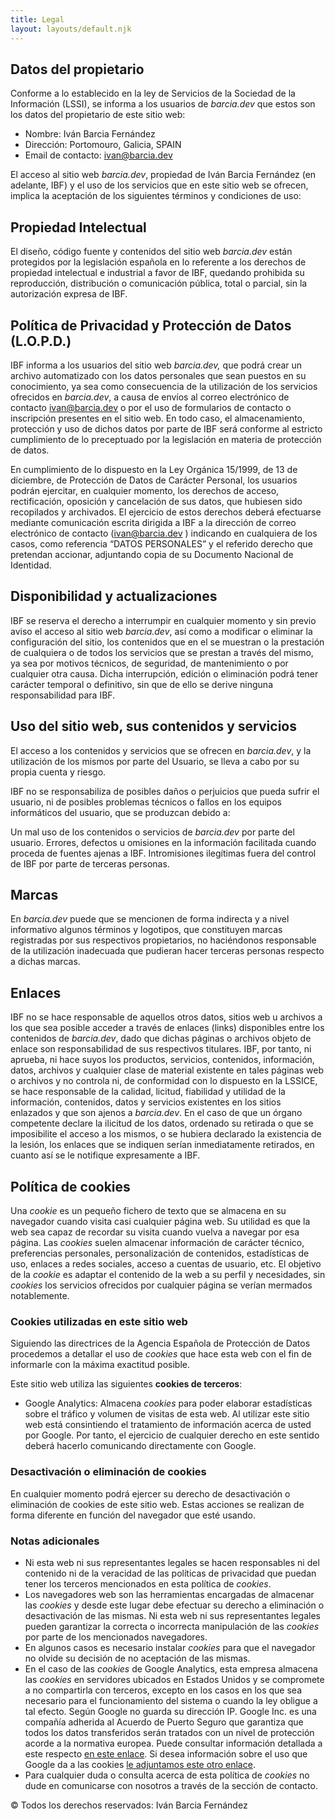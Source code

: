 ```yaml
---
title: Legal
layout: layouts/default.njk
---
```


## Datos del propietario

Conforme a lo establecido en la ley de Servicios de la Sociedad de la Información (LSSI), se informa a los usuarios de _barcia.dev_ que estos son los datos del propietario de este sitio web:

* Nombre: Iván Barcia Fernández
* Dirección: Portomouro, Galicia, SPAIN
* Email de contacto: ivan@barcia.dev

El acceso al sitio web _barcia.dev_, propiedad de Iván Barcia Fernández (en adelante, IBF) y el uso de los servicios que en este sitio web se ofrecen, implica la aceptación de los siguientes términos y condiciones de uso:

## Propiedad Intelectual

El diseño, código fuente y contenidos del sitio web _barcia.dev_ están protegidos por la legislación española en lo referente a los derechos de propiedad intelectual e industrial a favor de IBF, quedando prohibida su reproducción, distribución o comunicación pública, total o parcial, sin la autorización expresa de IBF.

## Política de Privacidad y Protección de Datos (L.O.P.D.)

IBF informa a los usuarios del sitio web _barcia.dev,_ que podrá crear un archivo automatizado con los datos personales que sean puestos en su conocimiento, ya sea como consecuencia de la utilización de los servicios ofrecidos en _barcia.dev_, a causa de envíos al correo electrónico de contacto ivan@barcia.dev o por el uso de formularios de contacto o inscripción presentes en el sitio web. En todo caso, el almacenamiento, protección y uso de dichos datos por parte de IBF será conforme al estricto cumplimiento de lo preceptuado por la legislación en materia de protección de datos.

En cumplimiento de lo dispuesto en la Ley Orgánica 15/1999, de 13 de diciembre, de Protección de Datos de Carácter Personal, los usuarios podrán ejercitar, en cualquier momento, los derechos de acceso, rectificación, oposición y cancelación de sus datos, que hubiesen sido recopilados y archivados. El ejercicio de estos derechos deberá efectuarse mediante comunicación escrita dirigida a IBF a la dirección de correo electrónico de contacto (ivan@barcia.dev ) indicando en cualquiera de los casos, como referencia “DATOS PERSONALES” y el referido derecho que pretendan accionar, adjuntando copia de su Documento Nacional de Identidad.

## Disponibilidad y actualizaciones

IBF se reserva el derecho a interrumpir en cualquier momento y sin previo aviso el acceso al sitio web _barcia.dev_, así como a modificar o eliminar la configuración del sitio, los contenidos que en el se muestran o la prestación de cualquiera o de todos los servicios que se prestan a través del mismo, ya sea por motivos técnicos, de seguridad, de mantenimiento o por cualquier otra causa. Dicha interrupción, edición o eliminación podrá tener carácter temporal o definitivo, sin que de ello se derive ninguna responsabilidad para IBF.

## Uso del sitio web, sus contenidos y servicios

El acceso a los contenidos y servicios que se ofrecen en _barcia.dev_, y la utilización de los mismos por parte del Usuario, se lleva a cabo por su propia cuenta y riesgo.

IBF no se responsabiliza de posibles daños o perjuicios que pueda sufrir el usuario, ni de posibles problemas técnicos o fallos en los equipos informáticos del usuario, que se produzcan debido a:

Un mal uso de los contenidos o servicios de _barcia.dev_ por parte del usuario.
Errores, defectos u omisiones en la información facilitada cuando proceda de fuentes ajenas a IBF.
Intromisiones ilegítimas fuera del control de IBF por parte de terceras personas.

## Marcas

En _barcia.dev_ puede que se mencionen de forma indirecta y a nivel informativo algunos términos y logotipos, que constituyen marcas registradas por sus respectivos propietarios, no haciéndonos responsable de la utilización inadecuada que pudieran hacer terceras personas respecto a dichas marcas.

## Enlaces

IBF no se hace responsable de aquellos otros datos, sitios web u archivos a los que sea posible acceder a través de enlaces (links) disponibles entre los contenidos de _barcia.dev_, dado que dichas páginas o archivos objeto de enlace son responsabilidad de sus respectivos titulares. IBF, por tanto, ni aprueba, ni hace suyos los productos, servicios, contenidos, información, datos, archivos y cualquier clase de material existente en tales páginas web o archivos y no controla ni, de conformidad con lo dispuesto en la LSSICE, se hace responsable de la calidad, licitud, fiabilidad y utilidad de la información, contenidos, datos y servicios existentes en los sitios enlazados y que son ajenos a _barcia.dev_. En el caso de que un órgano competente declare la ilicitud de los datos, ordenado su retirada o que se imposibilite el acceso a los mismos, o se hubiera declarado la existencia de la lesión, los enlaces que se indiquen serían inmediatamente retirados, en cuanto así se le notifique expresamente a IBF.

## Política de cookies

Una _cookie_ es un pequeño fichero de texto que se almacena en su navegador cuando visita casi cualquier página web. Su utilidad es que la web sea capaz de recordar su visita cuando vuelva a navegar por esa página. Las _cookies_ suelen almacenar información de carácter técnico, preferencias personales, personalización de contenidos, estadísticas de uso, enlaces a redes sociales, acceso a cuentas de usuario, etc. El objetivo de la _cookie_ es adaptar el contenido de la web a su perfil y necesidades, sin _cookies_ los servicios ofrecidos por cualquier página se verían mermados notablemente.

### Cookies utilizadas en este sitio web

Siguiendo las directrices de la Agencia Española de Protección de Datos procedemos a detallar el uso de _cookies_ que hace esta web con el fin de informarle con la máxima exactitud posible.

Este sitio web utiliza las siguientes **cookies de terceros**:

*   Google Analytics: Almacena _cookies_ para poder elaborar estadísticas sobre el tráfico y volumen de visitas de esta web. Al utilizar este sitio web está consintiendo el tratamiento de información acerca de usted por Google. Por tanto, el ejercicio de cualquier derecho en este sentido deberá hacerlo comunicando directamente con Google.

### Desactivación o eliminación de cookies

En cualquier momento podrá ejercer su derecho de desactivación o eliminación de cookies de este sitio web. Estas acciones se realizan de forma diferente en función del navegador que esté usando.

### Notas adicionales

*   Ni esta web ni sus representantes legales se hacen responsables ni del contenido ni de la veracidad de las políticas de privacidad que puedan tener los terceros mencionados en esta política de _cookies_.
*   Los navegadores web son las herramientas encargadas de almacenar las _cookies_ y desde este lugar debe efectuar su derecho a eliminación o desactivación de las mismas. Ni esta web ni sus representantes legales pueden garantizar la correcta o incorrecta manipulación de las _cookies_ por parte de los mencionados navegadores.
*   En algunos casos es necesario instalar _cookies_ para que el navegador no olvide su decisión de no aceptación de las mismas.
*   En el caso de las _cookies_ de Google Analytics, esta empresa almacena las _cookies_ en servidores ubicados en Estados Unidos y se compromete a no compartirla con terceros, excepto en los casos en los que sea necesario para el funcionamiento del sistema o cuando la ley obligue a tal efecto. Según Google no guarda su dirección IP. Google Inc. es una compañía adherida al Acuerdo de Puerto Seguro que garantiza que todos los datos transferidos serán tratados con un nivel de protección acorde a la normativa europea. Puede consultar información detallada a este respecto [en este enlace](https://www.export.gov/safeharbor_swiss). Si desea información sobre el uso que Google da a las cookies [le adjuntamos este otro enlace](https://developers.google.com/analytics/devguides/collection/analyticsjs/cookie-usage?hl=es&csw=1).
*   Para cualquier duda o consulta acerca de esta política de _cookies_ no dude en comunicarse con nosotros a través de la sección de contacto.

© Todos los derechos reservados: Iván Barcia Fernández
